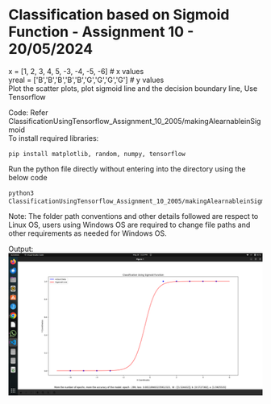 # Classification based on Sigmoid Function - Assignment 10 - 20/05/2024
x = [1, 2, 3, 4, 5, -3, -4, -5, -6] # x values <br>
yreal = ['B','B','B','B','B','G','G','G','G'] # y values <br>
Plot the scatter plots, plot sigmoid line and the decision boundary line, Use Tensorflow

Code: Refer ClassificationUsingTensorflow_Assignment_10_2005/makingAlearnableinSigmoid <br>
To install required libraries:
```
pip install matplotlib, random, numpy, tensorflow
```
Run the python file directly without entering into the directory using the below code
```
python3 ClassificationUsingTensorflow_Assignment_10_2005/makingAlearnableinSigmoid
```
Note: The folder path conventions and other details followed are respect to Linux OS, users using Windows OS are required to change file paths and other requirements as needed for Windows OS. <br>

Output: <br>
![alt text](../Pictures/sigmoidtensorflowimage.png)